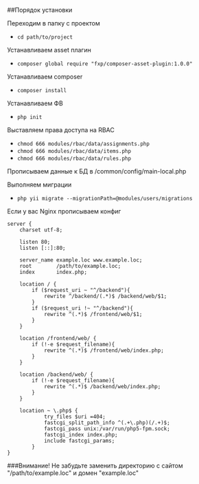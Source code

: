 ##Порядок установки


Переходим в папку с проектом
    
- `cd path/to/project`

Устанавливаем asset плагин
    
- `composer global require "fxp/composer-asset-plugin:1.0.0"`


Устанавливаем composer

- `composer install`


Устанавливаем ФВ

- `php init`


Выставляем права доступа на RBAC

- `chmod 666 modules/rbac/data/assignments.php`
- `chmod 666 modules/rbac/data/items.php`
- `chmod 666 modules/rbac/data/rules.php`


Прописываем данные к БД в /common/config/main-local.php

Выполняем миграции
    
- `php yii migrate --migrationPath=@modules/users/migrations`


Если у вас Nginx прописываем конфиг

    server {
    	charset utf-8;
    
    	listen 80;
    	listen [::]:80;
    
    	server_name example.loc www.example.loc;
    	root        /path/to/example.loc;
    	index       index.php;
    
    	location / {
    		if ($request_uri ~ "^/backend"){
    			rewrite ^/backend/(.*)$ /backend/web/$1;
    		}
    		if ($request_uri !~ "^/backend"){
    			rewrite ^(.*)$ /frontend/web/$1;
    		}
    	}
    
    	location /frontend/web/ {
    		if (!-e $request_filename){
    			rewrite ^(.*)$ /frontend/web/index.php;
    		}
    	}
    
    	location /backend/web/ {
    		if (!-e $request_filename){
    			rewrite ^(.*)$ /backend/web/index.php;
    		}
    	}
    
    	location ~ \.php$ {
            	try_files $uri =404;
            	fastcgi_split_path_info ^(.+\.php)(/.+)$;
            	fastcgi_pass unix:/var/run/php5-fpm.sock;
            	fastcgi_index index.php;
            	include fastcgi_params;
        	}
    }

###Внимание!
Не забудьте заменить директорию с сайтом "/path/to/example.loc" и домен "example.loc"